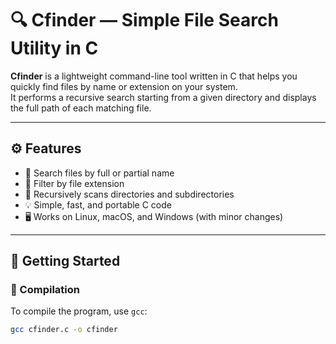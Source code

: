 # 🔍 Cfinder — Simple File Search Utility in C

**Cfinder** is a lightweight command-line tool written in C that helps you quickly find files by name or extension on your system.  
It performs a recursive search starting from a given directory and displays the full path of each matching file.

---

## ⚙️ Features

- 🔎 Search files by full or partial name
- 🧩 Filter by file extension
- 📁 Recursively scans directories and subdirectories
- 💡 Simple, fast, and portable C code
- 🖥️ Works on Linux, macOS, and Windows (with minor changes)

---

## 🚀 Getting Started

### 🔧 Compilation

To compile the program, use `gcc`:

```bash
gcc cfinder.c -o cfinder
